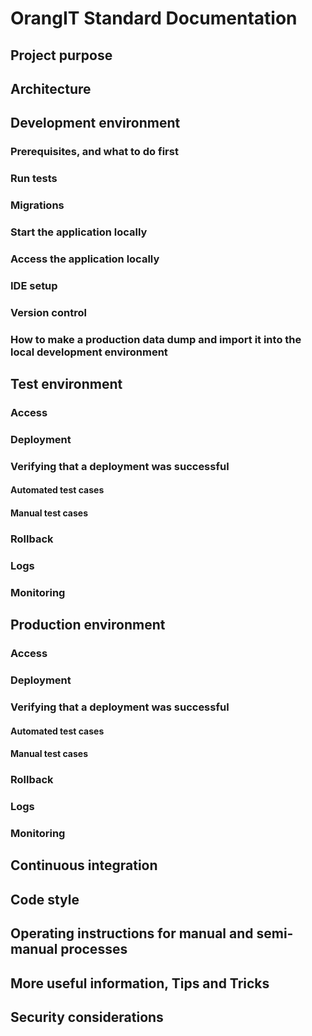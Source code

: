 # OrangIT Standard Documentation

## Project purpose

## Architecture

## Development environment

### Prerequisites, and what to do first

### Run tests

### Migrations

### Start the application locally

### Access the application locally

### IDE setup

### Version control

### How to make a production data dump and import it into the local development environment

## Test environment

### Access

### Deployment

### Verifying that a deployment was successful

#### Automated test cases

#### Manual test cases

### Rollback

### Logs

### Monitoring

## Production environment

### Access

### Deployment

### Verifying that a deployment was successful

#### Automated test cases

#### Manual test cases

### Rollback

### Logs

### Monitoring

## Continuous integration

## Code style

## Operating instructions for manual and semi-manual processes

## More useful information, Tips and Tricks

## Security considerations
